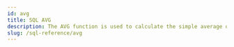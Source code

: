 ```yaml
---
id: avg
title: SQL AVG
description: The AVG function is used to calculate the simple average of a numeric column, but you may also see it used in a window function to calculate rolling averages.
slug: /sql-reference/avg
---
```


<head>
    <title>Working with the SQL AVG function</title>
</head>